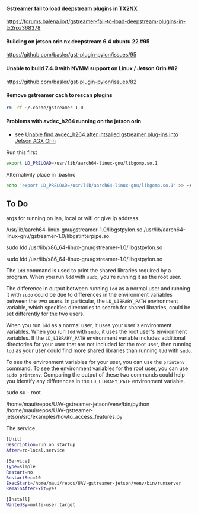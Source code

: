
#### Gstreamer fail to load deepstream plugins in TX2NX
https://forums.balena.io/t/gstreamer-fail-to-load-deepstream-plugins-in-tx2nx/368378

#### Building on jetson orin nx deepstream 6.4 ubuntu 22 #95
https://github.com/basler/gst-plugin-pylon/issues/95

####  Unable to build 7.4.0 with NVMM support on Linux / Jetson Orin #82 
https://github.com/basler/gst-plugin-pylon/issues/82

#### Remove gstreamer cach to rescan plugins
```bash
rm -rf ~/.cache/gstreamer-1.0
```

#### Problems with avdec_h264 running on the jetson orin
- see [Unable find avdec_h264 after intsalled gstreamer plug-ins into Jetson AGX Orin](https://forums.developer.nvidia.com/t/unable-find-avdec-h264-after-intsalled-gstreamer-plug-ins-into-jetson-agx-orin/226575/5    )

 Run this first  
```bash
export LD_PRELOAD=/usr/lib/aarch64-linux-gnu/libgomp.so.1
```
Alternativily place in .bashrc
```bash
echo 'export LD_PRELOAD=/usr/lib/aarch64-linux-gnu/libgomp.so.1' >> ~/.bashrc
```


## To Do
args for running on lan, local or wifi or give ip address.



/usr/lib/aarch64-linux-gnu/gstreamer-1.0/libgstpylon.so
/usr/lib/aarch64-linux-gnu/gstreamer-1.0/libgstinterpipe.so


sudo ldd /usr/lib/x86_64-linux-gnu/gstreamer-1.0/libgstpylon.so


sudo ldd /usr/lib/x86_64-linux-gnu/gstreamer-1.0/libgstpylon.so

The `ldd` command is used to print the shared libraries required by a program. When you run `ldd` with `sudo`, you're running it as the root user.

The difference in output between running `ldd` as a normal user and running it with `sudo` could be due to differences in the environment variables between the two users. In particular, the `LD_LIBRARY_PATH` environment variable, which specifies directories to search for shared libraries, could be set differently for the two users.

When you run `ldd` as a normal user, it uses your user's environment variables. When you run `ldd` with `sudo`, it uses the root user's environment variables. If the `LD_LIBRARY_PATH` environment variable includes additional directories for your user that are not included for the root user, then running `ldd` as your user could find more shared libraries than running `ldd` with `sudo`.

To see the environment variables for your user, you can use the `printenv` command. To see the environment variables for the root user, you can use `sudo printenv`. Comparing the output of these two commands could help you identify any differences in the `LD_LIBRARY_PATH` environment variable.

sudo su - root

/home/maui/repos/UAV-gstreamer-jetson/venv/bin/python /home/maui/repos/UAV-gstreamer-jetson/src/examples/howto_access_features.py

The service
``` sh
[Unit]
Description=run on startup
After=rc-local.service

[Service]
Type=simple
Restart=no
RestartSec=10
ExecStart=/home/maui/repos/UAV-gstreamer-jetson/venv/bin/runserver
RemainAfterExit=yes

[Install]
WantedBy=multi-user.target
```